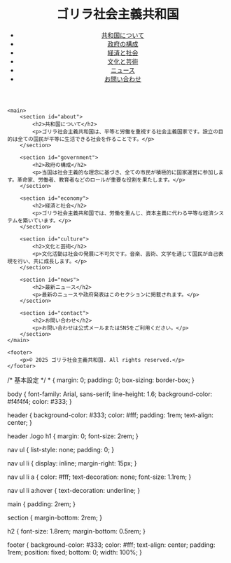 <!DOCTYPE html>
<html lang="ja">
<head>
    <meta charset="UTF-8">
    <meta name="viewport" content="width=device-width, initial-scale=1.0">
    <meta http-equiv="X-UA-Compatible" content="ie=edge">
    <title>ゴリラ社会主義共和国</title>
    <link rel="stylesheet" href="style.css">
</head>
<body>
    <header>
        <div class="logo">
            <h1>ゴリラ社会主義共和国</h1>
        </div>
        <nav>
            <ul>
                <li><a href="#about">共和国について</a></li>
                <li><a href="#government">政府の構成</a></li>
                <li><a href="#economy">経済と社会</a></li>
                <li><a href="#culture">文化と芸術</a></li>
                <li><a href="#news">ニュース</a></li>
                <li><a href="#contact">お問い合わせ</a></li>
            </ul>
        </nav>
    </header>

    <main>
        <section id="about">
            <h2>共和国について</h2>
            <p>ゴリラ社会主義共和国は、平等と労働を重視する社会主義国家です。設立の目的は全ての国民が平等に生活できる社会を作ることです。</p>
        </section>

        <section id="government">
            <h2>政府の構成</h2>
            <p>当国は社会主義的な理念に基づき、全ての市民が積極的に国家運営に参加します。革命家、労働者、教育者などのロールが重要な役割を果たします。</p>
        </section>

        <section id="economy">
            <h2>経済と社会</h2>
            <p>ゴリラ社会主義共和国では、労働を重んじ、資本主義に代わる平等な経済システムを築いています。</p>
        </section>

        <section id="culture">
            <h2>文化と芸術</h2>
            <p>文化活動は社会の発展に不可欠です。音楽、芸術、文学を通じて国民が自己表現を行い、共に成長します。</p>
        </section>

        <section id="news">
            <h2>最新ニュース</h2>
            <p>最新のニュースや政府発表はこのセクションに掲載されます。</p>
        </section>

        <section id="contact">
            <h2>お問い合わせ</h2>
            <p>お問い合わせは公式メールまたはSNSをご利用ください。</p>
        </section>
    </main>

    <footer>
        <p>© 2025 ゴリラ社会主義共和国. All rights reserved.</p>
    </footer>
</body>
</html>
/* 基本設定 */
* {
    margin: 0;
    padding: 0;
    box-sizing: border-box;
}

body {
    font-family: Arial, sans-serif;
    line-height: 1.6;
    background-color: #f4f4f4;
    color: #333;
}

header {
    background-color: #333;
    color: #fff;
    padding: 1rem;
    text-align: center;
}

header .logo h1 {
    margin: 0;
    font-size: 2rem;
}

nav ul {
    list-style: none;
    padding: 0;
}

nav ul li {
    display: inline;
    margin-right: 15px;
}

nav ul li a {
    color: #fff;
    text-decoration: none;
    font-size: 1.1rem;
}

nav ul li a:hover {
    text-decoration: underline;
}

main {
    padding: 2rem;
}

section {
    margin-bottom: 2rem;
}

h2 {
    font-size: 1.8rem;
    margin-bottom: 0.5rem;
}

footer {
    background-color: #333;
    color: #fff;
    text-align: center;
    padding: 1rem;
    position: fixed;
    bottom: 0;
    width: 100%;
}
